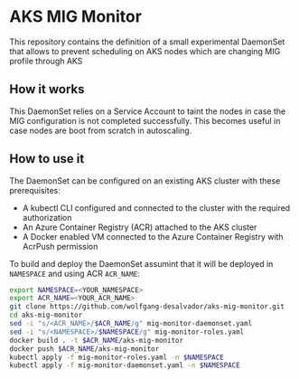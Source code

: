 # AKS MIG Monitor
This repository contains the definition of a small experimental DaemonSet that allows to prevent scheduling on AKS nodes which are changing MIG profile through AKS

## How it works
This DaemonSet relies on a Service Account to taint the nodes in case the MIG configuration is not completed successfully. This becomes useful in case nodes are boot from scratch in autoscaling.

## How to use it

The DaemonSet can be configured on an existing AKS cluster with these prerequisites:

* A kubectl CLI configured and connected to the cluster with the required authorization
* An Azure Container Registry (ACR) attached to the AKS cluster
* A Docker enabled VM connected to the Azure Container Registry with AcrPush permission

To build and deploy the DaemonSet assumint that it will be deployed in `NAMESPACE` and using ACR `ACR_NAME`:


```bash
export NAMESPACE=<YOUR_NAMESPACE>
export ACR_NAME=<YOUR_ACR_NAME>
git clone https://github.com/wolfgang-desalvador/aks-mig-monitor.git
cd aks-mig-monitor
sed -i "s/<ACR_NAME>/$ACR_NAME/g" mig-monitor-daemonset.yaml
sed -i "s/<NAMESPACE>/$NAMESPACE/g" mig-monitor-roles.yaml
docker build . -t $ACR_NAME/aks-mig-monitor
docker push $ACR_NAME/aks-mig-monitor
kubectl apply -f mig-monitor-roles.yaml -n $NAMESPACE
kubectl apply -f mig-monitor-daemonset.yaml -n $NAMESPACE
```

